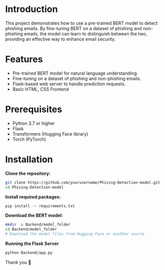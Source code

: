 # Introduction
This project demonstrates how to use a pre-trained BERT model to detect phishing emails. By fine-tuning BERT on a dataset of phishing and non-phishing emails, the model can learn to distinguish between the two, providing an effective way to enhance email security.

# Features
- Pre-trained BERT model for natural language understanding.
- Fine-tuning on a dataset of phishing and non-phishing emails.
- Flask-based web server to handle prediction requests.
- Basic HTML, CSS Frontend

# Prerequisites
- Python 3.7 or higher
- Flask
- Transformers (Hugging Face library)
- Torch (PyTorch)

# Installation
**Clone the repository:**
```bash
git clone https://github.com/yourusername/Phising-Detection-model.git
cd Phising-Detection-model
  ```
**Install required packages:**
```bash
pip install -r requirements.txt
```
**Download the BERT model:**
```bash
mkdir -p Backend/model_folder
cd Backend/model_folder
# Download the model files from Hugging Face or another source
```
**Running the Flask Server**
```bash
python Backend/app.py
```


Thank you 🤖
